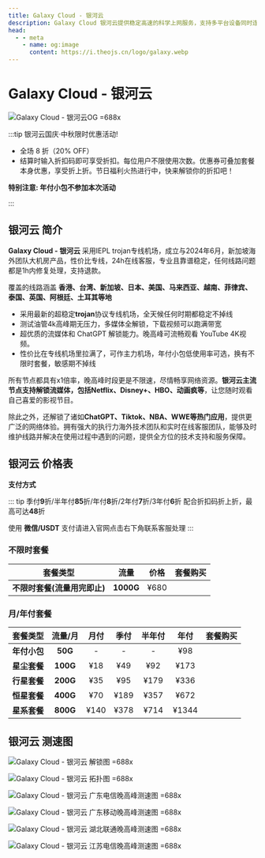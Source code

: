 ```yaml
---
title: Galaxy Cloud - 银河云
description: Galaxy Cloud 银河云提供稳定高速的科学上网服务，支持多平台设备同时连接，解锁奈飞 Netflix、HBO Max、Disney+、YouTube、Amazon Prime Video等主流全球流媒体，拥有遍布全球的多个高质量节点，特别适用于出国访问、流媒体加速和网络隐私保护，确保连接安全稳定，体验流畅无卡顿。
head:
  - - meta
    - name: og:image
      content: https://i.theojs.cn/logo/galaxy.webp
---
```


# Galaxy Cloud - 银河云

![Galaxy Cloud - 银河云OG =688x](https://i.theojs.cn/logo/galaxy.webp 'Galaxy Cloud - 银河云')

<!--@include: ./tip.md-->

:::tip 银河云国庆·中秋限时优惠活动!

- 全场 8 折（20% OFF）<Copy type="tip" label="点击复制折扣码: 10180" text="10180" bold />
- 结算时输入折扣码即可享受折扣。每位用户不限使用次数。优惠券可叠加套餐本身优惠，享受折上折。节日福利火热进行中，快来解锁你的折扣吧！

**特别注意: 年付小包不参加本次活动**

:::

<!-- :::tip 银河云 618大促活动开启!

- 月/季/半年付 85折 , 折扣码：**`wuyi85`**
- 年付8折（站内折上折，高达64折 ）折扣码：**`wuyi80`**
- 商店里显示的3年价格已经有6折了，再用年付折扣码购买3年套餐相当于48折了，超级给力

**特别注意: 银河云年付小包与不限时包不支持**

::: -->

<Links
  :grid="2"
  :items="[
    {
      image: { src: 'https://i.theojs.cn/logo/galaxy_transparent_square.webp', crop: true },
      name: '银河云国庆·中秋限时优惠活动!',
      desc: '即日至2025年11月1日23点59分',
      link: 'https://itheo.top/yhy',
      rel: 'sponsored noreferrer'
    }
  ]"
/>

## 银河云 简介 <Pill image="https://i.theojs.cn/logo/galaxy_transparent_square.webp" name="银河云官网" link="https://itheo.top/yhy" rel="sponsored noreferrer" /><Copy type="tip" label="点击复制折扣码: 10180" text="10180" bold />

**Galaxy Cloud - 银河云** 采用IEPL trojan专线机场，成立与2024年6月，新加坡海外团队大机房产品，性价比专线，24h在线客服，专业且靠谱稳定，任何线路问题都是1h内修复处理，支持退款。

覆盖的线路涵盖 **香港、台湾、新加坡、日本、美国、马来西亚、越南、菲律宾、泰国、英国、阿根廷、土耳其等地**

- 采用最新的超稳定**trojan**协议专线机场，全天候任何时期都稳定不掉线
- 测试油管4k高峰期无压力，多媒体全解锁，下载视频可以跑满带宽
- 超优质的流媒体和 ChatGPT 解锁能力。晚高峰可流畅观看 YouTube 4K视频。
- 性价比在专线机场里拉满了，可作主力机场，年付小包低使用率可选，换有不限时套餐，敏感期不掉线

所有节点都具有x1倍率，晚高峰时段更是不限速，尽情畅享网络资源。**银河云主流节点支持解锁流媒体，包括Netflix、Disney+、HBO、动画疯等**，让您随时观看自己喜爱的影视节目。

除此之外，还解锁了诸如**ChatGPT、Tiktok、NBA、WWE等热门应用**，提供更广泛的网络体验。拥有强大的执行力海外技术团队和实时在线客服团队，能够及时维护线路并解决在使用过程中遇到的问题，提供全方位的技术支持和服务保障。

## 银河云 价格表

**支付方式** <Pill :icon="{ icon: 'bi:alipay', color: '#1677ff' }" name="支付宝" /><Pill :icon="{ icon: 'ri:wechat-pay-fill', color: '#07C160' }" name="微信支付" /><Pill icon="cryptocurrency-color:usdt" name="USDT" />

::: tip
季付**9**折/半年付**85**折/年付**8**折/2年付**7**折/3年付**6**折 配合折扣码折上折，最高可达**48**折

使用 **微信/USDT** 支付请进入官网点击右下角联系客服处理
:::

### 不限时套餐<Badge type="danger" text="仅限前一万名用户!先到先得!!!"/>

|           套餐类型           |   流量    | 价格 |                                                    套餐购买                                                    |
| :--------------------------: | :-------: | :--: | :------------------------------------------------------------------------------------------------------------: |
| **不限时套餐(流量用完即止)** | **1000G** | ¥680 | <Pill icon="mdi:arrow-right-circle" name="立即购买" link="https://itheo.top/yhy" rel="sponsored noreferrer" /> |

### 月/年付套餐

|   套餐类型   | 流量/月  | 月付 | 季付 | 半年付 | 年付  |                                                    套餐购买                                                    |
| :----------: | :------: | :--: | :--: | :----: | :---: | :------------------------------------------------------------------------------------------------------------: |
| **年付小包** | **50G**  |  -   |  -   |   -    |  ¥98  | <Pill icon="mdi:arrow-right-circle" name="立即购买" link="https://itheo.top/yhy" rel="sponsored noreferrer" /> |
| **星尘套餐** | **100G** | ¥18  | ¥49  |  ¥92   | ¥173  | <Pill icon="mdi:arrow-right-circle" name="立即购买" link="https://itheo.top/yhy" rel="sponsored noreferrer" /> |
| **行星套餐** | **200G** | ¥35  | ¥95  |  ¥179  | ¥336  | <Pill icon="mdi:arrow-right-circle" name="立即购买" link="https://itheo.top/yhy" rel="sponsored noreferrer" /> |
| **恒星套餐** | **400G** | ¥70  | ¥189 |  ¥357  | ¥672  | <Pill icon="mdi:arrow-right-circle" name="立即购买" link="https://itheo.top/yhy" rel="sponsored noreferrer" /> |
| **星系套餐** | **800G** | ¥140 | ¥378 |  ¥714  | ¥1344 | <Pill icon="mdi:arrow-right-circle" name="立即购买" link="https://itheo.top/yhy" rel="sponsored noreferrer" /> |

## 银河云 测速图

![Galaxy Cloud - 银河云 解锁图 =688x](https://i.theojs.cn/airport/galaxy_unlock.webp)

![Galaxy Cloud - 银河云 拓扑图 =688x](https://i.theojs.cn/airport/galaxy_topology.webp)

![Galaxy Cloud - 银河云 广东电信晚高峰测速图 =688x](https://i.theojs.cn/airport/galaxy_guangdong_telecom.webp)

![Galaxy Cloud - 银河云 广东移动晚高峰测速图 =688x](https://i.theojs.cn/airport/galaxy_guangdong_mobile.webp)

![Galaxy Cloud - 银河云 湖北联通晚高峰测速图 =688x](https://i.theojs.cn/airport/galaxy_hubei_unicom.webp)

![Galaxy Cloud - 银河云 江苏电信晚高峰测速图 =688x](https://i.theojs.cn/airport/galaxy_jiangsu_telecom.webp)
